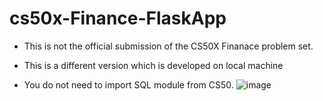 # cs50x-Finance-FlaskApp

- This is not the official submission of the CS50X Finanace problem set.
- This is a different version which is developed on local machine

- You do not need to import SQL module from CS50.
![image](https://user-images.githubusercontent.com/38485662/199548453-f183d633-5616-4539-87af-9229c5fcd7ae.png)

